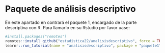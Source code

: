 # Paquete de análisis descriptivo

En este apartado en contrará el paquete 1, encargado de la parte descriptiva con R. Para llamarlo en su Rstudio por favor uase:


``` r
#install.packages("remotes")
remotes::install_github("estadistica22/analisisdescriptivo", force = TRUE, build = TRUE) #Instala el paquete
learnr::run_tutorial(name = "analisisdescriptivo", package = "paquete1") #llama el tutorial
```
